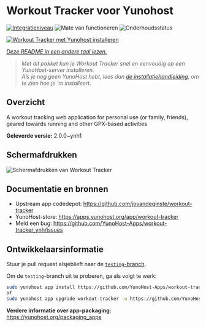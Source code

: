 <!--
NB: Deze README is automatisch gegenereerd door <https://github.com/YunoHost/apps/tree/master/tools/readme_generator>
Hij mag NIET handmatig aangepast worden.
-->

# Workout Tracker voor Yunohost

[![Integratieniveau](https://apps.yunohost.org/badge/integration/workout-tracker)](https://ci-apps.yunohost.org/ci/apps/workout-tracker/)
![Mate van functioneren](https://apps.yunohost.org/badge/state/workout-tracker)
![Onderhoudsstatus](https://apps.yunohost.org/badge/maintained/workout-tracker)

[![Workout Tracker met Yunohost installeren](https://install-app.yunohost.org/install-with-yunohost.svg)](https://install-app.yunohost.org/?app=workout-tracker)

*[Deze README in een andere taal lezen.](./ALL_README.md)*

> *Met dit pakket kun je Workout Tracker snel en eenvoudig op een YunoHost-server installeren.*  
> *Als je nog geen YunoHost hebt, lees dan [de installatiehandleiding](https://yunohost.org/install), om te zien hoe je 'm installeert.*

## Overzicht

A workout tracking web application for personal use (or family, friends), geared towards running and other GPX-based activities

**Geleverde versie:** 2.0.0~ynh1

## Schermafdrukken

![Schermafdrukken van Workout Tracker](./doc/screenshots/screenshot.jpg)

## Documentatie en bronnen

- Upstream app codedepot: <https://github.com/jovandeginste/workout-tracker>
- YunoHost-store: <https://apps.yunohost.org/app/workout-tracker>
- Meld een bug: <https://github.com/YunoHost-Apps/workout-tracker_ynh/issues>

## Ontwikkelaarsinformatie

Stuur je pull request alsjeblieft naar de [`testing`-branch](https://github.com/YunoHost-Apps/workout-tracker_ynh/tree/testing).

Om de `testing`-branch uit te proberen, ga als volgt te werk:

```bash
sudo yunohost app install https://github.com/YunoHost-Apps/workout-tracker_ynh/tree/testing --debug
of
sudo yunohost app upgrade workout-tracker -u https://github.com/YunoHost-Apps/workout-tracker_ynh/tree/testing --debug
```

**Verdere informatie over app-packaging:** <https://yunohost.org/packaging_apps>
